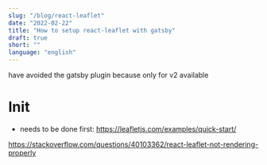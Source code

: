```yaml
---
slug: "/blog/react-leaflet"
date: "2022-02-22"
title: "How to setup react-leaflet with gatsby"
draft: true
short: ""
language: "english"
---
```


have avoided the gatsby plugin because only for v2 available


# Init

- needs to be done first: https://leafletjs.com/examples/quick-start/


https://stackoverflow.com/questions/40103362/react-leaflet-not-rendering-properly